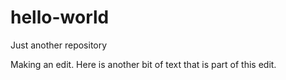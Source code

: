 # hello-world
Just another repository

Making an edit. Here is another bit of text that is part of this edit.
